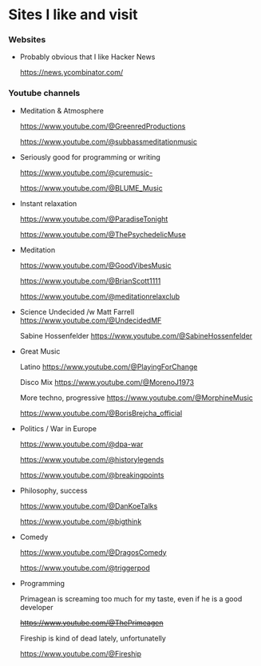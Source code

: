 # Sites I like and visit


### Websites

- Probably obvious that I like Hacker News

    https://news.ycombinator.com/

### Youtube channels

- Meditation & Atmosphere

    https://www.youtube.com/@GreenredProductions

    https://www.youtube.com/@subbassmeditationmusic


- Seriously good for programming or writing

    https://www.youtube.com/@curemusic-

    https://www.youtube.com/@BLUME_Music


- Instant relaxation

    https://www.youtube.com/@ParadiseTonight

    https://www.youtube.com/@ThePsychedelicMuse


- Meditation

    https://www.youtube.com/@GoodVibesMusic

    https://www.youtube.com/@BrianScott1111

    https://www.youtube.com/@meditationrelaxclub



- Science
    Undecided /w Matt Farrell
    https://www.youtube.com/@UndecidedMF

    Sabine Hossenfelder
    https://www.youtube.com/@SabineHossenfelder



- Great Music

    Latino
    https://www.youtube.com/@PlayingForChange

    Disco Mix
    https://www.youtube.com/@MorenoJ1973

    More techno, progressive
    https://www.youtube.com/@MorphineMusic

    https://www.youtube.com/@BorisBrejcha_official


- Politics / War in Europe

    https://www.youtube.com/@dpa-war

    https://www.youtube.com/@historylegends


    https://www.youtube.com/@breakingpoints

- Philosophy, success

    https://www.youtube.com/@DanKoeTalks

    https://www.youtube.com/@bigthink



- Comedy

    https://www.youtube.com/@DragosComedy
    
    https://www.youtube.com/@triggerpod

- Programming

    Primagean is screaming too much for my taste, even if he is a good developer
    
    ~~https://www.youtube.com/@ThePrimeagen~~
    
    Fireship is kind of dead lately, unfortunatelly

    https://www.youtube.com/@Fireship
